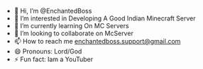 - 👋 Hi, I’m @EnchantedBoss
- 👀 I’m interested in Developing A Good Indian Minecraft Server
- 🌱 I’m currently learning On MC Servers
- 💞️ I’m looking to collaborate on McServer
- 📫 How to reach me enchantedboss.support@gmail.com
- 😄 Pronouns: Lord/God
- ⚡ Fun fact: Iam a YouTuber

<!---
EnchantedBoss/EnchantedBoss is a ✨ special ✨ repository because its `README.md` (this file) appears on your GitHub profile.
You can click the Preview link to take a look at your changes.
--->
